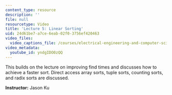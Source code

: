 ```yaml
---
content_type: resource
description: ''
file: null
resourcetype: Video
title: 'Lecture 5: Linear Sorting'
uid: 24d61be7-a7ce-6eab-02f0-3756ef420463
video_files:
  video_captions_file: /courses/electrical-engineering-and-computer-science/6-006-introduction-to-algorithms-spring-2020/lecture-videos/lecture-5-linear-sorting/yndgIDO0zQQ.vtt
video_metadata:
  youtube_id: yndgIDO0zQQ
---
```


This builds on the lecture on improving find times and discusses how to achieve a faster sort. Direct access array sorts, tuple sorts, counting sorts, and radix sorts are discussed.

**Instructor:** Jason Ku